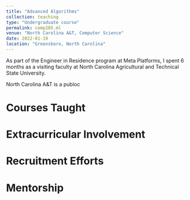 ```yaml
---
title: "Advanced Algorithms"
collection: teaching
type: "Undergraduate course"
permalink: comp285.ml
venue: "North Carolina A&T, Computer Science"
date: 2022-01-10
location: "Greensboro, North Carolina"
---
```


As part of the Engineer in Residence program at Meta Platforms, I spent 6 months as a visiting faculty at North Carolina Agricultural and Technical State University. 

North Carolina A&T is a publoc

Courses Taught
======

Extracurricular Involvement
======

Recruitment Efforts
======

Mentorship
======

